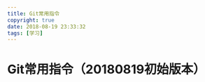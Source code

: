 ```yaml
---
title: Git常用指令
copyright: true
date: 2018-08-19 23:33:32
tags: [学习]
---
```


# Git常用指令（20180819初始版本）

